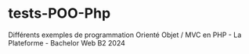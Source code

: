 # tests-POO-Php

Différents exemples de programmation Orienté Objet / MVC en PHP - La Plateforme - Bachelor Web B2 2024

